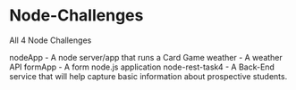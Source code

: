 # Node-Challenges
All 4 Node Challenges

nodeApp - A node server/app that runs a Card Game
weather - A weather API 
formApp - A form node.js application
node-rest-task4 - A Back-End service that will help capture basic information about prospective students.
